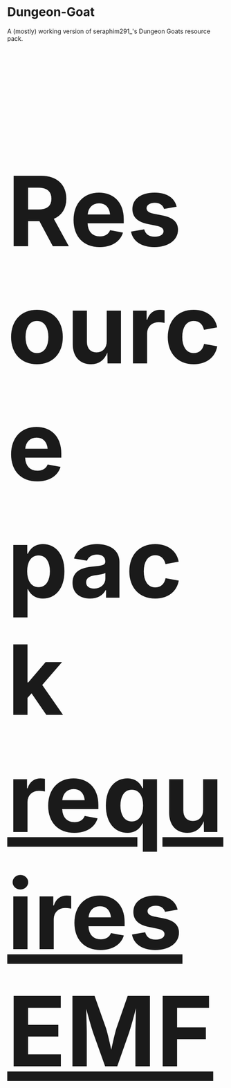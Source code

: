 # Dungeon-Goat
A (mostly) working version of  seraphim291_'s Dungeon Goats resource pack.

&nbsp;&nbsp;<p style="font-size: 16em;">**Resource pack <u>requires<u> EMF**</p>

